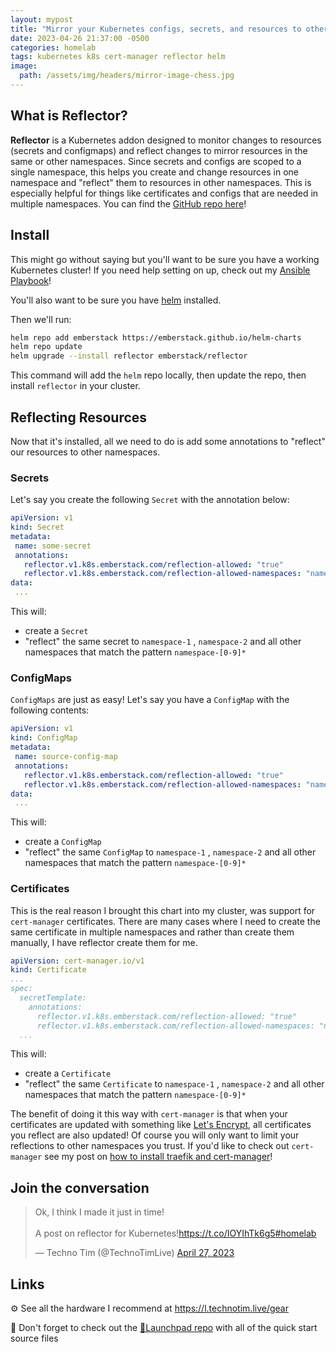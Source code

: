 ```yaml
---
layout: mypost
title: "Mirror your Kubernetes configs, secrets, and resources to other namespaces"
date: 2023-04-26 21:37:00 -0500
categories: homelab
tags: kubernetes k8s cert-manager reflector helm
image:
  path: /assets/img/headers/mirror-image-chess.jpg
---
```


## What is Reflector?

**Reflector** is a Kubernetes addon designed to monitor changes to resources (secrets and configmaps) and reflect changes to mirror resources in the same or other namespaces.  Since secrets and configs are scoped to a single namespace, this helps you create and change resources in one namespace and "reflect" them to resources in other namespaces.  This is especially helpful for things like certificates and configs that are needed in multiple namespaces.  You can find the [GitHub repo here](https://github.com/emberstack/kubernetes-reflector)!

## Install

This might go without saying but you'll want to be sure you have a working Kubernetes cluster!  If you need help setting on up, check out my [Ansible Playbook](/posts/k3s-etcd-ansible/)!

You'll also want to be sure you have [helm](https://helm.sh/docs/intro/install/) installed.

Then we'll run:

```bash
helm repo add emberstack https://emberstack.github.io/helm-charts
helm repo update
helm upgrade --install reflector emberstack/reflector
```

This command will add the `helm` repo locally, then update the repo, then install `reflector` in your cluster.

## Reflecting Resources

Now that it's installed, all we need to do is add some annotations to "reflect" our resources to other namespaces.

### Secrets

Let's say you create the following `Secret` with the annotation below:

```yaml
apiVersion: v1
kind: Secret
metadata:
 name: some-secret
 annotations:
   reflector.v1.k8s.emberstack.com/reflection-allowed: "true"
   reflector.v1.k8s.emberstack.com/reflection-allowed-namespaces: "namespace-1,namespace-2,namespace-[0-9]*"
data:
 ...
```

This will:

- create a `Secret`
- "reflect" the same secret to `namespace-1` , `namespace-2` and all other namespaces that match the pattern `namespace-[0-9]*`

### ConfigMaps

`ConfigMaps` are just as easy!  Let's say you have a `ConfigMap` with the following contents:

```yaml
apiVersion: v1
kind: ConfigMap
metadata:
 name: source-config-map
 annotations:
   reflector.v1.k8s.emberstack.com/reflection-allowed: "true"
   reflector.v1.k8s.emberstack.com/reflection-allowed-namespaces: "namespace-1,namespace-2,namespace-[0-9]*"
data:
 ...
```

This will:

- create a `ConfigMap`
- "reflect" the same `ConfigMap` to `namespace-1` , `namespace-2` and all other namespaces that match the pattern `namespace-[0-9]*`

### Certificates

This is the real reason I brought this chart into my cluster, was support for `cert-manager` certificates. There are many cases where I need to create the same certificate in multiple namespaces and rather than create them manually, I have reflector create them for me.

```yaml
apiVersion: cert-manager.io/v1
kind: Certificate
...
spec:
  secretTemplate:
    annotations:
      reflector.v1.k8s.emberstack.com/reflection-allowed: "true"
      reflector.v1.k8s.emberstack.com/reflection-allowed-namespaces: "namespace-1,namespace-2,namespace-[0-9]*"
  ...
```

This will:

- create a `Certificate`
- "reflect" the same `Certificate` to `namespace-1` , `namespace-2` and all other namespaces that match the pattern `namespace-[0-9]*`

The benefit of doing it this way with `cert-manager` is that when your certificates are updated with something like [Let's Encrypt](https://letsencrypt.org/), all certificates you reflect are also updated! Of course you will only want to limit your reflections to other namespaces you trust.  If you'd like to check out `cert-manager` see my post on [how to install traefik and cert-manager](/posts/kube-traefik-cert-manager-le)!

## Join the conversation

<blockquote class="twitter-tweet" data-dnt="true" data-theme="dark"><p lang="en" dir="ltr">Ok, I think I made it just in time! <br><br>A post on reflector for Kubernetes!<a href="https://t.co/IOYIhTk6g5">https://t.co/IOYIhTk6g5</a><a href="https://twitter.com/hashtag/homelab?src=hash&amp;ref_src=twsrc%5Etfw">#homelab</a></p>&mdash; Techno Tim (@TechnoTimLive) <a href="https://twitter.com/TechnoTimLive/status/1651435186297421825?ref_src=twsrc%5Etfw">April 27, 2023</a></blockquote> <script async src="https://platform.twitter.com/widgets.js" charset="utf-8"></script>

## Links

⚙️ See all the hardware I recommend at <https://l.technotim.live/gear>

🚀 Don't forget to check out the [🚀Launchpad repo](https://l.technotim.live/quick-start) with all of the quick start source files
